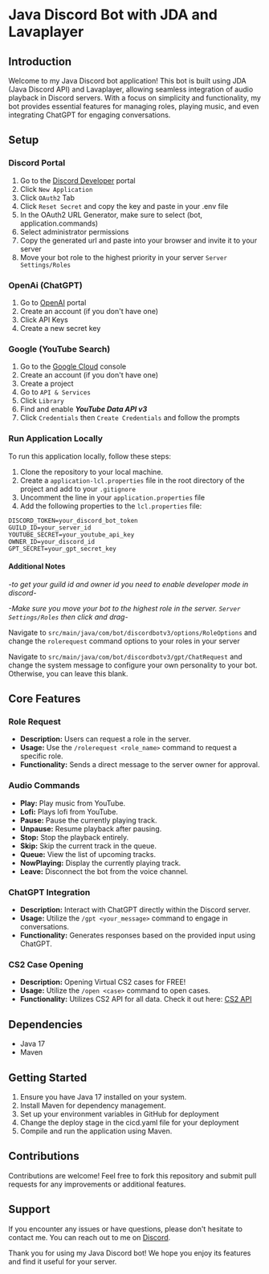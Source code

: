 # Java Discord Bot with JDA and Lavaplayer

## Introduction
Welcome to my Java Discord bot application! This bot is built using JDA (Java Discord API) and Lavaplayer, allowing seamless integration of audio playback in Discord servers. With a focus on simplicity and functionality, my bot provides essential features for managing roles, playing music, and even integrating ChatGPT for engaging conversations.

## Setup
### Discord Portal
1. Go to the [Discord Developer](https://discord.com/developers)  portal
2. Click `New Application`
3. Click `OAuth2` Tab
4. Click `Reset Secret` and copy the key and paste in your .env file
5. In the OAuth2 URL Generator, make sure to select (bot, application.commands)
6. Select administrator permissions
7. Copy the generated url and paste into your browser and invite it to your server
8. Move your bot role to the highest priority in your server `Server Settings/Roles`

### OpenAi (ChatGPT)
1. Go to [OpenAI](https://platform.openai.com/) portal
2. Create an account (if you don't have one)
3. Click API Keys
4. Create a new secret key

### Google (YouTube Search)
1. Go to the [Google Cloud](https://console.cloud.google.com) console
2. Create an account (if you don't have one)
3. Create a project
4. Go to `API & Services`
5. Click `Library`
6. Find and enable ***YouTube Data API v3***
7. Click `Credentials` then `Create Credentials` and follow the prompts

### Run Application Locally
To run this application locally, follow these steps:

1. Clone the repository to your local machine.
2. Create a `application-lcl.properties` file in the root directory of the project and add to your `.gitignore`
3. Uncomment the line in your `application.properties` file
4. Add the following properties to the `lcl.properties` file:
```
DISCORD_TOKEN=your_discord_bot_token
GUILD_ID=your_server_id
YOUTUBE_SECRET=your_youtube_api_key
OWNER_ID=your_discord_id
GPT_SECRET=your_gpt_secret_key
```

#### Additional Notes

*-to get your guild id and owner id you need to enable developer mode in discord-*

*-Make sure you move your bot to the highest role in the server. `Server Settings/Roles` then click and drag-*

Navigate to `src/main/java/com/bot/discordbotv3/options/RoleOptions` and change the `rolerequest` command options to your roles in your server 

Navigate to `src/main/java/com/bot/discordbotv3/gpt/ChatRequest` and change the system message to configure your own personality to your bot.
Otherwise, you can leave this blank. 

## Core Features

### Role Request
- **Description:** Users can request a role in the server.
- **Usage:** Use the `/rolerequest <role_name>` command to request a specific role.
- **Functionality:** Sends a direct message to the server owner for approval.

### Audio Commands
- **Play:** Play music from YouTube.
- **Lofi:** Plays lofi from YouTube.
- **Pause:** Pause the currently playing track.
- **Unpause:** Resume playback after pausing.
- **Stop:** Stop the playback entirely.
- **Skip:** Skip the current track in the queue.
- **Queue:** View the list of upcoming tracks.
- **NowPlaying:** Display the currently playing track.
- **Leave:** Disconnect the bot from the voice channel.

### ChatGPT Integration
- **Description:** Interact with ChatGPT directly within the Discord server.
- **Usage:** Utilize the `/gpt <your_message>` command to engage in conversations.
- **Functionality:** Generates responses based on the provided input using ChatGPT.

### CS2 Case Opening
- **Description:** Opening Virtual CS2 cases for FREE!
- **Usage:** Utilize the `/open <case>` command to open cases.
- **Functionality:** Utilizes CS2 API for all data. Check it out here: [CS2 API](https://github.com/ByMykel/CSGO-API)

## Dependencies
- Java 17
- Maven

## Getting Started
1. Ensure you have Java 17 installed on your system.
2. Install Maven for dependency management.
3. Set up your environment variables in GitHub for deployment
4. Change the deploy stage in the cicd.yaml file for your deployment
5. Compile and run the application using Maven.

## Contributions
Contributions are welcome! Feel free to fork this repository and submit pull requests for any improvements or additional features.

## Support
If you encounter any issues or have questions, please don't hesitate to contact me. You can reach out to me on [Discord](https://discord.com/users/480574457203916813).

Thank you for using my Java Discord bot! We hope you enjoy its features and find it useful for your server.
